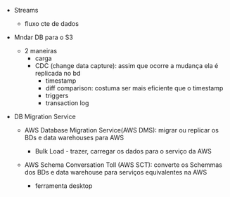 - Streams
  - fluxo cte de dados

- Mndar DB para o S3
  - 2 maneiras
      - carga
      - CDC (change data capture): assim que ocorre a mudança ela é replicada no bd
          - timestamp
          - diff comparison: costuma ser mais eficiente que o timestamp
          - triggers
          - transaction log

- DB Migration Service 
  - AWS Database Migration Service(AWS DMS): migrar ou replicar os BDs e data warehouses para AWS
    - Bulk Load - trazer, carregar os dados para o serviço da AWS
  
  - AWS Schema Conversation Toll (AWS SCT): converte os Schemmas dos BDs e data warehouse para serviços equivalentes na AWS
    - ferramenta desktop